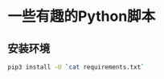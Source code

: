 <!--
 * @Date         : 2020-11-02 19:57:57
 * @LastEditors  : Pineapple
 * @LastEditTime : 2020-11-10 14:40:58
 * @FilePath     : /PythonScript/README.md
 * @Blog         : https://blog.csdn.net/pineapple_C
 * @Github       : https://github.com/Pineapple666
-->

# 一些有趣的Python脚本

## 安装环境

``` bash
pip3 install -U `cat requirements.txt`
```

